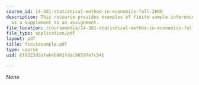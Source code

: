 ```yaml
---
course_id: 14-381-statistical-method-in-economics-fall-2006
description: This resource provides examples of finite sample inference beyond normality
  as a supplement to an assignment.
file_location: /coursemedia/14-381-statistical-method-in-economics-fall-2006/6f9323ddafab4b901fdac98597e7c54b_finitesample.pdf
file_type: application/pdf
layout: pdf
title: finitesample.pdf
type: course
uid: 6f9323ddafab4b901fdac98597e7c54b

---
```

None